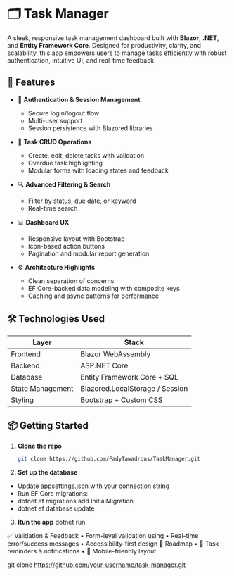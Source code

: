# 🗂️ Task Manager

A sleek, responsive task management dashboard built with **Blazor**, **.NET**, and **Entity Framework Core**.
Designed for productivity, clarity, and scalability, this app empowers users to manage tasks efficiently with robust authentication, intuitive UI, and real-time feedback.

## 🚀 Features

- 🔐 **Authentication & Session Management**
  - Secure login/logout flow
  - Multi-user support
  - Session persistence with Blazored libraries

- 📝 **Task CRUD Operations**
  - Create, edit, delete tasks with validation
  - Overdue task highlighting
  - Modular forms with loading states and feedback

- 🔍 **Advanced Filtering & Search**
  - Filter by status, due date, or keyword
  - Real-time search

- 📊 **Dashboard UX**
  - Responsive layout with Bootstrap
  - Icon-based action buttons
  - Pagination and modular report generation

- ⚙️ **Architecture Highlights**
  - Clean separation of concerns
  - EF Core-backed data modeling with composite keys
  - Caching and async patterns for performance

## 🛠️ Technologies Used

| Layer            | Stack                          |
|------------------|--------------------------------|
| Frontend         | Blazor WebAssembly             |
| Backend          | ASP.NET Core                   |
| Database         | Entity Framework Core + SQL    |
| State Management | Blazored.LocalStorage / Session|
| Styling          | Bootstrap + Custom CSS         |

## 📦 Getting Started

1. **Clone the repo**
   ```bash
   git clone https://github.com/FadyTawadrous/TaskManager.git

2. **Set up the database**
- Update appsettings.json with your connection string
- Run EF Core migrations:
- dotnet ef migrations add InitialMigration
- dotnet ef database update

3. **Run the app**
   dotnet run

✅ Validation & Feedback
• 	Form-level validation using 
• 	Real-time error/success messages
• 	Accessibility-first design
📌 Roadmap
• 	🔄 Task reminders & notifications
• 	📱 Mobile-friendly layout

   git clone https://github.com/your-username/task-manager.git
